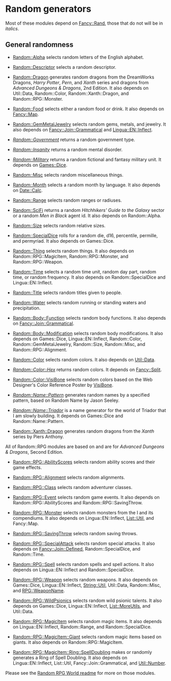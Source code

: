 # Random generators

Most of these modules depend on [Fancy::Rand](../Fancy/Rand.pm), those that do not will be in *italics*.

## General randomness

* [Random::Alpha](Random/Alpha.pm) selects random letters of the English alphabet.
* [Random::Descriptor](Random/Descriptor.pm) selects a random descriptor.
* [Random::Dragon](Random/Dragon.pm) generates random dragons from the DreamWorks Dragons, *Harry Potter*, *Pern*, and *Xanth* series and dragons from *Advanced Dungeons & Dragons*, 2nd Edition. It also depends on Util::Data, Random::Color, Random::Xanth::Dragon, and Random::RPG::Monster.
* [Random::Food](Random/Food.pm) selects either a random food or drink. It also depends on [Fancy::Map](../Fancy/Map.pm).
* [Random::GemMetalJewelry](Random/GemMetalJewelry.pm) selects random gems, metals, and jewelry. It also depends on [Fancy::Join::Grammatical](../Fancy/Join/Grammatical.pm) and [Lingua::EN::Inflect](https://metacpan.org/pod/Lingua::EN::Inflect).
* [*Random::Government*](Random/Government.pm) returns a random government type.
* [*Random::Insanity*](Random/Insanity.pm) returns a random mental disorder.
* [*Random::Military*](Random/Military.pm) returns a random fictional and fantasy military unit. It depends on [Games::Dice](https://metacpan.org/pod/Games::Dice).
* [Random::Misc](Random/Misc.pm) selects random miscellaneous things.
* [Random::Month](Random/Month.pm) selects a random month by language. It also depends on [Date::Calc](https://metacpan.org/pod/Date::Calc).
* [Random::Range](Random/Range.pm) selects random ranges or radiuses.
* [Random::SciFi](Random/SciFi.pm) returns a random *Hitchhikers' Guide to the Galaxy* sector or a random *Men in Black* agent id. It also depends on Random::Alpha.
* [Random::Size](Random/Size.pm) selects random relative sizes.
* [Random::SpecialDice](Random/SpecialDice.pm) rolls for a random die, d16, percentile, permille, and permyriad. It also depends on Games::Dice.
* [Random::Thing](Random/Thing.pm) selects random things. It also depends on Random::RPG::MagicItem, Random::RPG::Monster, and Random::RPG::Weapon.
* [Random::Time](Random/Time.pm) selects a random time unit, random day part, random time, or random frequency. It also depends on Random::SpecialDice and Lingua::EN::Inflect.
* [Random::Title](Random/Title.pm) selects random titles given to people.
* [Random::Water](Random/Water.pm) selects random running or standing waters and precipitation.

* [Random::Body::Function](Random/Body/Function.pm) selects random body functions. It also depends on [Fancy::Join::Grammatical](../Fancy/Join/Grammatical.pm).
* [Random::Body::Modification](Random/Body/Modification.pm) selects random body modifications. It also depends on Games::Dice, Lingua::EN::Inflect, Random::Color, Random::GemMetalJewelry, Random::Size, Random::Misc, and Random::RPG::Alignment.

* [Random::Color](Random/Color.pm) selects random colors. It also depends on [Util::Data](../Util/Data.pm).
* [*Random::Color::Hex*](Random/Color/Hex.pm) returns random colors. It depends on [Fancy::Split](../Fancy/Split.pm).
* [Random::Color::VisiBone](Random/Color/VisiBone.pm) selects random colors based on the Web Designer's Color Reference Poster by [VisiBone](http://www.visibone.com/color/poster4x.html).

* [*Random::Name::Pattern*](Random/Name/Pattern.pm) generates random names by a specified pattern, based on Random Name by Jason Seeley.
* [*Random::Name::Triador*](Random/Name/Triador.pm) is a name generator for the world of Triador that I am slowly building. It depends on Games::Dice and Random::Name::Pattern.

* [Random::Xanth::Dragon](Random/Xanth/Dragon.pm) generates random dragons from the *Xanth* series by Piers Anthony.

All of Random::RPG modules are based on and are for *Advanced Dungeons & Dragons*, Second Edition.
* [Random::RPG::AbilityScores](Random/RPG/AbilityScores.pm) selects random ability scores and their game effects.
* [Random::RPG::Alignment](Random/RPG/Alignment.pm) selects random alignments.
* [Random::RPG::Class](Random/RPG/Class.pm) selects random adventurer classes.
* [Random::RPG::Event](Random/RPG/Event.pm) selects random game events. It also depends on Random::RPG::AbilityScores and Random::RPG::SavingThrow.
* [Random::RPG::Monster](Random/RPG/Monster.pm) selects random monsters from the I<Monstrous Manual> and its compendiums. It also depends on Lingua::EN::Inflect, [List::Util](https://metacpan.org/pod/List::Util), and Fancy::Map.
* [Random::RPG::SavingThrow](Random/RPG/SavingThrow.pm) selects random saving throws.
* [Random::RPG::SpecialAttack](Random/RPG/SpecialAttack.pm) selects random special attacks. It also depends on [Fancy::Join::Defined](../Fancy/Join/Defined.pm), Random::SpecialDice, and Random::Time.
* [Random::RPG::Spell](Random/RPG/Spell.pm) selects random spells and spell actions. It also depends on Lingua::EN::Inflect and Random::SpecialDice.
* [Random::RPG::Weapon](Random/RPG/Weapon.pm) selects random weapons. It also depends on Games::Dice, Lingua::EN::Inflect, [String::Util](https://metacpan.org/pod/String::Util), Util::Data, Random::Misc, and [RPG::WeaponName](../RPG/WeaponName.pm).
* [Random::RPG::WildPsionics](Random/RPG/WildPsionics.pm) selects random wild psionic talents. It also depends on Games::Dice, Lingua::EN::Inflect, [List::MoreUtils](https://metacpan.org/pod/List::MoreUtils), and Util::Data.

* [Random::RPG::MagicItem](Random/RPG/MagicItem.pm) selects random magic items. It also depends on Lingua::EN::Inflect, Random::Range, and Random::SpecialDice.
* [Random::RPG::MagicItem::Giant](Random/RPG/MagicItem/Giant.pm) selects random magic items based on giants. It also depends on Random::RPG::MagicItem.
* [Random::RPG::MagicItem::Ring::SpellDoubling](Random/RPG/MagicItem/Ring/SpellDoubling.pm) makes or randomly generates a Ring of Spell Doubling. It also depends on Lingua::EN::Inflect, List::Util, Fancy::Join::Grammatical, and [Util::Number](../Util/Number.pm).

Please see the [Random RPG World readme](Random/RPG/World/readme.md) for more on those modules.